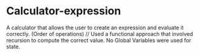 # Calculator-expression

A calculator that allows the user to create an expression and evaluate it correctly. (Order of operations) 
// 
Used a functional approach that involved recursion to compute the correct value. No Global Variables were used for state.
